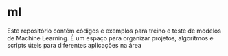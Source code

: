 # ml
Este repositório contém códigos e exemplos para treino e teste de modelos de Machine Learning. É um espaço para organizar projetos, algoritmos e scripts úteis para diferentes aplicações na área
